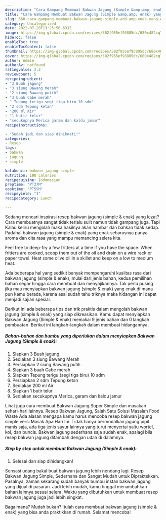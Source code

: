 ```yaml
---
description: "Cara Gampang Membuat Bakwan Jagung (Simple &amp;amp; enak) yang Enak"
title: "Cara Gampang Membuat Bakwan Jagung (Simple &amp;amp; enak) yang Enak"
slug: 660-cara-gampang-membuat-bakwan-jagung-simple-and-amp-enak-yang-enak
category: Uncategorized
date: 2022-07-20T13:25:50.631Z
image: https://img-global.cpcdn.com/recipes/502f955ef93805dc/680x482cq70/bakwan-jagung-simple-enak-foto-resep-utama.jpg
hideToc: false
enableToc: true
enableTocContent: false
thumbnail: https://img-global.cpcdn.com/recipes/502f955ef93805dc/680x482cq70/bakwan-jagung-simple-enak-foto-resep-utama.jpg
cover: https://img-global.cpcdn.com/recipes/502f955ef93805dc/680x482cq70/bakwan-jagung-simple-enak-foto-resep-utama.jpg
author: Admin
authorAv: notfound
ratingvalue: 3.2
reviewcount: 5
recipeingredient:
- "3 Buah jagung"
- "3 siung Bawang Merah"
- "2 siung Bawang putih"
- "3 buah Cabe merah"
- " Tepung terigu segi tiga biru 10 sdm"
- "2 sdm Tepung ketan"
- "200 ml Air"
- "1 butir telur"
- "secukupnya Merica garam dan kaldu jamur"
recipeinstructions:

- "Sudah jadi dan siap dinikmati!"
categories:
- Resep
tags:
- bakwan
- jagung
- simple

katakunci: bakwan jagung simple 
nutrition: 188 calories
recipecuisine: Indonesian
preptime: "PT37M"
cooktime: "PT55M"
recipeyield: "1"
recipecategory: Lunch

---
```



Sedang mencari inspirasi resep bakwan jagung (simple &amp; enak) yang lezat? Cara membuatnya sangat tidak terlalu sulit namun tidak gampang juga. Tapi Kalau keliru mengolah maka hasilnya akan hambar dan bahkan tidak sedap. Padahal bakwan jagung (simple &amp; enak) yang enak seharusnya punya aroma dan cita rasa yang mampu memancing selera kita.


Feel free to deep-fry a few fritters at a time if you have the space. When fritters are cooked, scoop them out of the oil and drain on a wire rack or paper towel. Heat some olive oil in a skillet and keep on a low to medium heat.

Ada beberapa hal yang sedikit banyak mempengaruhi kualitas rasa dari bakwan jagung (simple &amp; enak), mulai dari jenis bahan, kedua pemilihan bahan segar hingga cara membuat dan menyajikannya. Tak perlu pusing jika mau menyiapkan bakwan jagung (simple &amp; enak) yang enak di mana pun kamu berada, karena asal sudah tahu triknya maka hidangan ini dapat menjadi sajian spesial.


Berikut ini ada beberapa tips dan trik praktis dalam mengolah bakwan jagung (simple &amp; enak) yang siap dikreasikan. Kamu dapat menyiapkan Bakwan Jagung (Simple &amp; enak) memakai 9 jenis bahan dan 0 langkah pembuatan. Berikut ini langkah-langkah dalam membuat hidangannya.

<!--inarticleads1-->

##### Bahan-bahan dan bumbu yang diperlukan dalam menyiapkan Bakwan Jagung (Simple &amp; enak):

1. Siapkan 3 Buah jagung
1. Sediakan 3 siung Bawang Merah
1. Persiapkan 2 siung Bawang putih
1. Siapkan 3 buah Cabe merah
1. Siapkan  Tepung terigu (segi tiga biru) 10 sdm
1. Persiapkan 2 sdm Tepung ketan
1. Sediakan 200 ml Air
1. Siapkan 1 butir telur
1. Sediakan secukupnya Merica, garam dan kaldu jamur


Lihat juga cara membuat Bakwan Jagung Super Simple dan masakan sehari-hari lainnya. Resep Bakwan Jagung, Salah Satu Solusi Masalah Food Waste Ada alasan mengapa kamu harus mencoba resep bakwan jagung simple versi Masak Apa Hari Ini. Tidak hanya bermodalkan jagung pipil manis saja, ada tiga jenis sayur lainnya yang turut menyertai yaitu wortel, kol, dan buncis. Bakwan jagung sederhana saja sudah enak, apalagi bila resep bakwan jagung ditambah dengan udah di dalamnya. 

<!--inarticleads2-->

##### Step by step untuk membuat Bakwan Jagung (Simple &amp; enak):


1. Selesai dan siap dihidangkan!

Sensasi udang bakal buat bakwan jagung lebih nendang lagi. Resep Bakwan Jagung Simple, Sederhana dan Sangat Mudah untuk Dipraktekkan. Pasalnya, zaman sekarang sudah banyak bumbu instan bakwan jagung yang dijual di pasaran. Jadi lebih mudah, kamu tinggal menambahkan bahan lainnya sesuai selera. Waktu yang dibutuhkan untuk membuat resep bakwan jagung juga jadi lebih singkat. 

Bagaimana? Mudah bukan? Itulah cara membuat bakwan jagung (simple &amp; enak) yang bisa anda praktikkan di rumah. Selamat mencoba!
